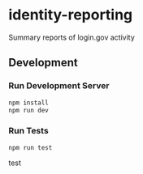 # identity-reporting

Summary reports of login.gov activity

## Development

### Run Development Server

```bash
npm install
npm run dev
```

### Run Tests

```
npm run test
```
test
